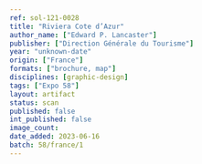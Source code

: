 ```yaml
---
ref: sol-121-0028
title: "Riviera Cote d’Azur"
author_name: ["Edward P. Lancaster"]
publisher: ["Direction Générale du Tourisme"]
year: "unknown-date"
origin: ["France"]
formats: ["brochure, map"]
disciplines: [graphic-design]
tags: ["Expo 58"]
layout: artifact
status: scan
published: false
int_published: false
image_count:
date_added: 2023-06-16
batch: 58/france/1
---
```

